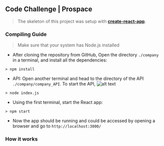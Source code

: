 ## Code Challenge | Prospace
>The skeleton of this project was setup with **[create-react-app](https://github.com/facebook/create-react-app)**.
### Compiling Guide
>Make sure that your system has Node.js installed

* After cloning the repository from GitHub, Open the directory `./company` in a terminal, and install all the dependencies:
 ```
 > npm install
 ```
 * API: Open another terminal and head to the directory of the API `./company/company_API`. To start the API, 
 ![alt text](https://github.com/vheres/Company/blob/master/images/node.png)
 ```
 > node index.js
 ```
* Using the first terminal, start the React app:
```
> npm start
```
* Now the app should be running and could be accessed by opening a browser and go to `http://localhost:3000/`

### How it works


